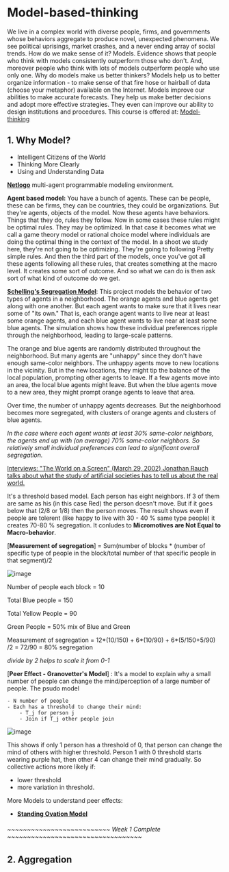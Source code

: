 # Model-based-thinking
We live in a complex world with diverse people, firms, and governments whose behaviors aggregate to produce novel, unexpected phenomena. We see political uprisings, market crashes, and a never ending array of social trends. How do we make sense of it? Models. Evidence shows that people who think with models consistently outperform those who don't. And, moreover people who think with lots of models outperform people who use only one. Why do models make us better thinkers? Models help us to better organize information - to make sense of that fire hose or hairball of data (choose your metaphor) available on the Internet. Models improve our abilities to make accurate forecasts. They help us make better decisions and adopt more effective strategies. They even can improve our ability to design institutions and procedures. This course is offered at: [Model-thinking](https://www.coursera.org/learn/model-thinking)

## 1. Why Model?
- Intelligent Citizens of the World
- Thinking More Clearly
- Using and Understanding Data

[**Netlogo**](https://ccl.northwestern.edu/netlogo/) multi-agent programmable modeling environment.

**Agent based model:** You have a bunch of agents. These can be people, these can be firms, they can be countries, they could be organizations. But they're agents, objects of the model. Now these agents have behaviors. Things that they do, rules they follow. Now in some cases these rules might be optimal rules. They may be optimized. In that case it becomes what we call a game theory model or rational choice model where individuals are doing the optimal thing in the context of the model. In a shoot we study here, they're not going to be optimizing. They're going to following Pretty simple rules. And then the third part of the models, once you've got all these agents following all these rules, that creates something at the macro level. It creates some sort of outcome. And so what we can do is then ask sort of what kind of outcome do we get. 

[**Schelling's Segregation Model**](https://ccl.northwestern.edu/netlogo/models/Segregation): This project models the behavior of two types of agents in a neighborhood. The orange agents and blue agents get along with one another. But each agent wants to make sure that it lives near some of "its own." That is, each orange agent wants to live near at least some orange agents, and each blue agent wants to live near at least some blue agents. The simulation shows how these individual preferences ripple through the neighborhood, leading to large-scale patterns. 

The orange and blue agents are randomly distributed throughout the neighborhood. But many agents are "unhappy" since they don't have enough same-color neighbors. The unhappy agents move to new locations in the vicinity. But in the new locations, they might tip the balance of the local population, prompting other agents to leave. If a few agents move into an area, the local blue agents might leave. But when the blue agents move to a new area, they might prompt orange agents to leave that area.

Over time, the number of unhappy agents decreases. But the neighborhood becomes more segregated, with clusters of orange agents and clusters of blue agents.

*In the case where each agent wants at least 30% same-color neighbors, the agents end up with (on average) 70% same-color neighbors. So relatively small individual preferences can lead to significant overall segregation.*

[Interviews: "The World on a Screen" (March 29, 2002) Jonathan Rauch talks about what the study of artificial societies has to tell us about the real world.](https://www.theatlantic.com/magazine/archive/2002/04/seeing-around-corners/302471/)

It's a threshold based model. Each person has eight neighbors. If 3 of them are same as his (in this case Red) the person doesn't move. But if it goes below that (2/8 or 1/8) then the person moves. The result shows even if people are tolerent (like happy to live with 30 - 40 % same type people) it creates 70-80 % segregation. It conludes to **Micromotives are Not Equal to Macro-behavior**.

[**Measurement of segregation**] = Sum(number of blocks * (number of specific type of people in the block/total number of that specific people in that segment)/2

![image](https://user-images.githubusercontent.com/77024625/139592635-7bd2588b-79e5-4ea2-bbaf-f60d6a7df88e.png)


Number of people each block = 10

Total Blue people = 150

Total Yellow People = 90

Green People = 50% mix of Blue and Green

Measurement of segregation = 12*(10/150) + 6*(10/90) + 6*(5/150+5/90) /2 = 72/90 = 80% segregation

*divide by 2 helps to scale it from 0-1*



[**Peer Effect - Granovetter's Model**] : It's a model to explain why a small number of people can change the mind/perception of a large number of people. The psudo model

```
- N number of people
- Each has a threshold to change their mind:
    - T_j for person j
    - Join if T_j other people join
```
![image](https://user-images.githubusercontent.com/77024625/139595532-da299c32-b016-4ced-a9a2-a045ad958229.png)

This shows if only 1 person has a threshold of 0, that person can change the mind of others with higher threshold. Person 1 with 0 threshold starts wearing purple hat, then other 4 can change their mind gradually. So collective actions more likely if:
- lower threshold
- more variation in threshold.

More Models to understand peer effects:
- [**Standing Ovation Model**](https://lewiscoleblog.com/standing-ovation)

###### ~~~~~~~~~~~~~~~~~~~~~~~~~~ Week 1 Complete ~~~~~~~~~~~~~~~~~~~~~~~~~~~~~~~~~~

## 2. Aggregation
